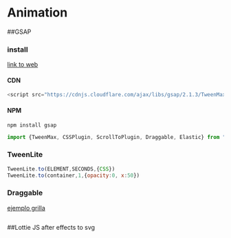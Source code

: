 # Animation

##GSAP

### install
[link to web](https://greensock.com/get-started-js)

#### CDN
```javascript
<script src="https://cdnjs.cloudflare.com/ajax/libs/gsap/2.1.3/TweenMax.min.js"></script>
```
#### NPM
```
npm install gsap
```
```javascript
import {TweenMax, CSSPlugin, ScrollToPlugin, Draggable, Elastic} from "gsap/all";
```
### TweenLite

```javascript
TweenLite.to(ELEMENT,SECONDS,{CSS})
TweenLite.to(container,1,{opacity:0, x:50})
```
### Draggable
[ejemplo grilla](https://codepen.io/osublake/pen/NrRJwm)

```javascript

```

##Lottie JS
after effects to svg